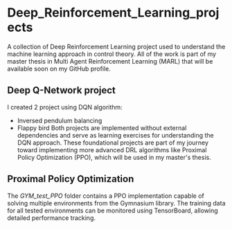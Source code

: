 # Deep_Reinforcement_Learning_projects
 
A collection of Deep Reinforcement Learning project used to understand the machine learning approach in control theory. 
All of the work is part of my master thesis in Multi Agent Reinforcement Learning (MARL) that will be available soon on my GitHub profile.

## Deep Q-Network project
I created 2 project using DQN algorithm:
- Inversed pendulum balancing
- Flappy bird
Both projects are implemented without external dependencies and serve as learning exercises for understanding the DQN approach. These foundational projects are part of my journey toward implementing more advanced DRL algorithms like Proximal Policy Optimization (PPO), which will be used in my master's thesis.

## Proximal Policy Optimization
The *GYM_test_PPO* folder contains a PPO implementation capable of solving multiple environments from the Gymnasium library. The training data for all tested environments can be monitored using TensorBoard, allowing detailed performance tracking.